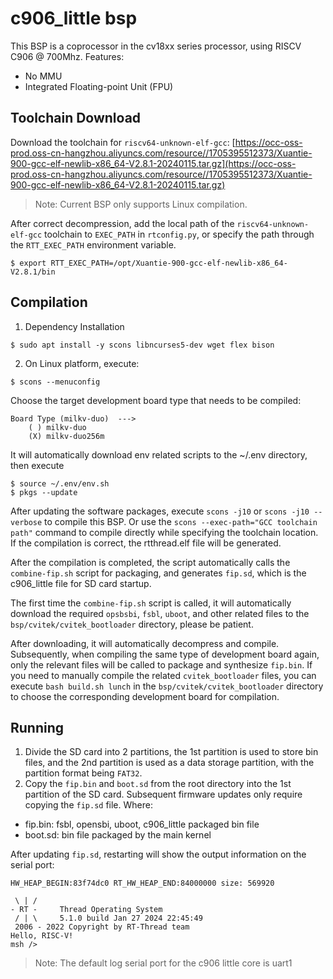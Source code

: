 # c906_little bsp
This BSP is a coprocessor in the cv18xx series processor, using RISCV C906 @ 700Mhz.
Features:
- No MMU
- Integrated Floating-point Unit (FPU)

## Toolchain Download
Download the toolchain for `riscv64-unknown-elf-gcc`: [https://occ-oss-prod.oss-cn-hangzhou.aliyuncs.com/resource//1705395512373/Xuantie-900-gcc-elf-newlib-x86_64-V2.8.1-20240115.tar.gz](https://occ-oss-prod.oss-cn-hangzhou.aliyuncs.com/resource//1705395512373/Xuantie-900-gcc-elf-newlib-x86_64-V2.8.1-20240115.tar.gz)

> Note:
Current BSP only supports Linux compilation.

After correct decompression, add the local path of the `riscv64-unknown-elf-gcc` toolchain to `EXEC_PATH` in `rtconfig.py`, or specify the path through the `RTT_EXEC_PATH` environment variable.

```shell
$ export RTT_EXEC_PATH=/opt/Xuantie-900-gcc-elf-newlib-x86_64-V2.8.1/bin
```

## Compilation
1. Dependency Installation

```shell
$ sudo apt install -y scons libncurses5-dev wget flex bison
```

2. On Linux platform, execute:
```shell
$ scons --menuconfig
```

Choose the target development board type that needs to be compiled:
```shell
Board Type (milkv-duo)  --->
    ( ) milkv-duo
    (X) milkv-duo256m
```

It will automatically download env related scripts to the ~/.env directory, then execute
```shell
$ source ~/.env/env.sh
$ pkgs --update
```
After updating the software packages, execute `scons -j10` or `scons -j10 --verbose` to compile this BSP. Or use the `scons --exec-path="GCC toolchain path"` command to compile directly while specifying the toolchain location. If the compilation is correct, the rtthread.elf file will be generated.

After the compilation is completed, the script automatically calls the `combine-fip.sh` script for packaging, and generates `fip.sd`, which is the c906_little file for SD card startup.

The first time the `combine-fip.sh` script is called, it will automatically download the required `opsbsbi`, `fsbl`, `uboot`, and other related files to the `bsp/cvitek/cvitek_bootloader` directory, please be patient.

After downloading, it will automatically decompress and compile. Subsequently, when compiling the same type of development board again, only the relevant files will be called to package and synthesize `fip.bin`. If you need to manually compile the related `cvitek_bootloader` files, you can execute `bash build.sh lunch` in the `bsp/cvitek/cvitek_bootloader` directory to choose the corresponding development board for compilation.

## Running
1. Divide the SD card into 2 partitions, the 1st partition is used to store bin files, and the 2nd partition is used as a data storage partition, with the partition format being `FAT32`.
2. Copy the `fip.bin` and `boot.sd` from the root directory into the 1st partition of the SD card. Subsequent firmware updates only require copying the `fip.sd` file.
Where:
- fip.bin: fsbl, opensbi, uboot, c906_little packaged bin file
- boot.sd: bin file packaged by the main kernel

After updating `fip.sd`, restarting will show the output information on the serial port:
```shell
HW_HEAP_BEGIN:83f74dc0 RT_HW_HEAP_END:84000000 size: 569920

 \ | /
- RT -     Thread Operating System
 / | \     5.1.0 build Jan 27 2024 22:45:49
 2006 - 2022 Copyright by RT-Thread team
Hello, RISC-V!
msh />
```

> Note: The default log serial port for the c906 little core is uart1